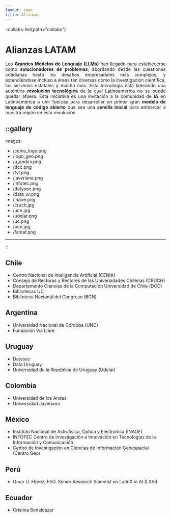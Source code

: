 ```yaml
---
layout: page
title: Alianzas
---
```


::collabs-list{path="collabs"}




# Alianzas LATAM
<div style="text-align: justify;">
Los <strong>Grandes Modelos de Lenguaje (LLMs)</strong> han llegado para establecerse como <strong>solucionadores de problemas</strong>, abordando desde las
cuestiones cotidianas hasta los desafíos empresariales más complejos, y extendiéndose incluso a áreas tan
diversas como la investigación científica, los servicios estatales y mucho más. Esta tecnología está
liderando una auténtica <strong>revolución tecnológica</strong> de la cual Latinoamérica no se puede quedar afuera. Esta
iniciativa es una invitación a la comunidad de <strong>IA</strong> en Latinoamérica a unir fuerzas para desarrollar un primer gran <strong>modelo de lenguaje de código abierto</strong> que sea una <strong>semilla inicial</strong> para embarcar a nuestra región en esta revolución.
</div>

::gallery
---
images:
  - /cenia_logo.png
  - /logo_geo.png
  - /u_andes.png
  - /dcc.png
  - /fvl.png
  - /javeriana.png
  - /infotec.png
  - /datysoc.png
  - /data_ur.png
  - /inaoe.png
  - /cruch.jpg
  - /ucn.jpg
  - /udelar.png
  - /uc.png
  - /bcn.jpg
  - /famaf.png
---
::

## Chile
- Centro Nacional de Inteligencia Artificial (CENIA)
- Consejo de Rectoras y Rectores de las Universidades Chilenas (CRUCH) 
- Departamento Ciencias de la Computación Universidad de Chile (DCC)
- Bibliotecas UC
- Biblioteca Nacional del Congreso (BCN)
## Argentina
- Universidad Nacional de Córdoba (UNC)
- Fundación Vía Libre
## Uruguay
- Datysoc
- Data Uruguay
- Universidad de la República de Uruguay (Udelar)
## Colombia
- Universidad de los Andes
- Universidad Javeriana
## México
- Instituto Nacional de Astrofísica, Óptica y Electrónica (INAOE) 
- INFOTEC Centro de Investigación e Innovación en Tecnologías de la Información y Comunicación
- Centro de Investigación en Ciencias de Información Geoespacial (Centro Geo)
## Perú
- Omar U. Florez, PhD. Senior Research Scientist en LatinX in AI (LXAI)
## Ecuador
- Cristina Benalcázar







